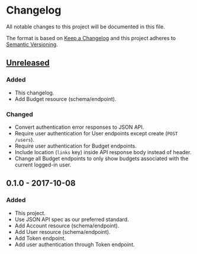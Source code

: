 # Changelog
All notable changes to this project will be documented in this file.

The format is based on [Keep a Changelog](http://keepachangelog.com/en/1.0.0/)
and this project adheres to [Semantic Versioning](http://semver.org/spec/v2.0.0.html).

## [Unreleased](https://github.com/obudget/core/compare/v0.1.0...HEAD)

### Added

- This changelog.
- Add Budget resource (schema/endpoint).

### Changed

- Convert authentication error responses to JSON API.
- Require user authentication for User endpoints except create (`POST /users`).
- Require user authentication for Budget endpoints.
- Include location (`links` key) inside API response body instead of header.
- Change all Budget endpoints to only show budgets associated with the current logged-in user.

## 0.1.0 - 2017-10-08

### Added

- This project.
- Use JSON API spec as our preferred standard.
- Add Account resource (schema/endpoint).
- Add User resource (schema/endpoint).
- Add Token endpoint.
- Add user authentication through Token endpoint.
